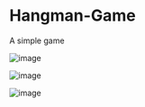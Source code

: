 # Hangman-Game

A simple game

![image](https://user-images.githubusercontent.com/71688954/162812519-634347ff-3e8b-4e9a-ba62-d2066f5b86fb.png)


![image](https://user-images.githubusercontent.com/71688954/162812618-87d1c2be-1d34-4810-9be8-3ea265f77977.png)


![image](https://user-images.githubusercontent.com/71688954/162812747-ca47d407-fee5-4cfd-8598-6c6514d89189.png)
